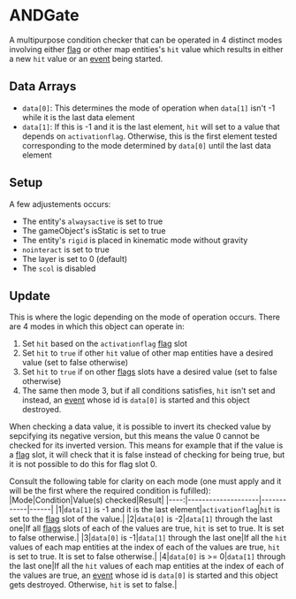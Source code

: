 # ANDGate
A multipurpose condition checker that can be operated in 4 distinct modes involving either [flag](../../../Flags%20arrays/flags.md) or other map entities's `hit` value which results in either a new `hit` value or an [event](../../../Enums%20and%20IDs/Events.md) being started.

## Data Arrays
- `data[0]`: This determines the mode of operation when `data[1]` isn't -1 while it is the last data element
- `data[1]`: If this is -1 and it is the last element, `hit` will set to a value that depends on `activationflag`. Otherwise, this is the first element tested corresponding to the mode determined by `data[0]` until the last data element

## Setup
A few adjustements occurs:
- The entity's `alwaysactive` is set to true
- The gameObject's isStatic is set to true
- The entity's `rigid` is placed in kinematic mode without gravity
- `nointeract` is set to true
- The layer is set to 0 (default)
- The `scol` is disabled

## Update
This is where the logic depending on the mode of operation occurs. There are 4 modes in which this object can operate in:
1. Set `hit` based on the `activationflag` [flag](../../../Flags%20arrays/flags.md) slot
2. Set `hit` to `true` if other `hit` value of other map entities have a desired value (set to false otherwise)
3. Set `hit` to `true` if on other [flags](../../../Flags%20arrays/flags.md) slots have a desired value (set to false otherwise)
4. The same then mode 3, but if all conditions satisfies, `hit` isn't set and instead, an [event](../../../Enums%20and%20IDs/Events.md) whose id is `data[0]` is started and this object destroyed.

When checking a data value, it is possible to invert its checked value by sepcifying its negative version, but this means the value 0 cannot be checked for its inverted version. This means for example that if the value is a [flag](../../../Flags%20arrays/flags.md) slot, it will check that it is false instead of checking for being true, but it is not possible to do this for flag slot 0.

Consult the following table for clarity on each mode (one must apply and it will be the first where the required condition is fufilled):
|Mode|Condition|Value(s) checked|Result|
|----:|--------------------|------------|------| 
|1|`data[1]` is -1 and it is the last element|`activationflag`|`hit` is set to the [flag](../../../Flags%20arrays/flags.md) slot of the value.|
|2|`data[0]` is -2|`data[1]` through the last one|If all [flags](../../../Flags%20arrays/flags.md) slots of each of the values are true, `hit` is set to true. It is set to false otherwise.|
|3|`data[0]` is -1|`data[1]` through the last one|If all the `hit` values of each map entities at the index of each of the values are true, `hit` is set to true. It is set to false otherwise.|
|4|`data[0]` is \>= 0|`data[1]` through the last one|If all the `hit` values of each map entities at the index of each of the values are true, an [event](../../../Enums%20and%20IDs/Events.md) whose id is `data[0]` is started and this object gets destroyed. Otherwise, `hit` is set to false.|
